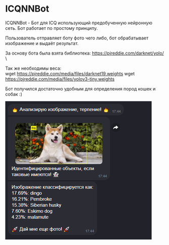 # ICQNNBot

ICQNNBot - Бот для ICQ использующий предобученную нейронную сеть. 
Бот работает по простому принципу. 

Пользователь отправляет боту фото чего либо, бот обрабатывает изображение и выдаёт результат. 

За основу бота была взята библиотека: 
https://pjreddie.com/darknet/yolo/ \

Так же необходимы веса: \
wget https://pjreddie.com/media/files/darknet19.weights 
wget https://pjreddie.com/media/files/yolov3-tiny.weights 


Бот получился достаточно удобным для определения пород кошек и собак :) 

![Test Image 1](prew.png)
